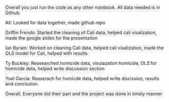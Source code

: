 Overall you just run the code as any other notebook. All data needed is in Github.


All: Looked for data together, made github repo

Griffin Frendo: Started the cleaning of Cali data, helped cali visalization, made the google slides for the presentation 

Ian Byram: Worked on cleaning Cali data, helped cali visalization, made the OLS model for Cali, helped with results 

Ty Buckley: Reasearched homicide data, visulazation homicide, OLS for homicide data, helped write discussion section

Yoel Garcia: Reaserach for homicde data, helped write discission, results and conclusion. 

Overall, Everyone did their part and the project was done in timely manner
